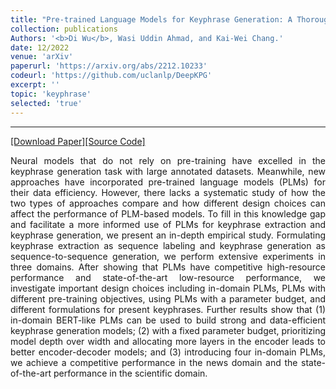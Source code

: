 ```yaml
---
title: "Pre-trained Language Models for Keyphrase Generation: A Thorough Empirical Study"
collection: publications
Authors: '<b>Di Wu</b>, Wasi Uddin Ahmad, and Kai-Wei Chang.'
date: 12/2022
venue: 'arXiv'
paperurl: 'https://arxiv.org/abs/2212.10233'
codeurl: 'https://github.com/uclanlp/DeepKPG'
excerpt: ''
topic: 'keyphrase'
selected: 'true'
---
```

---
<a href='https://arxiv.org/pdf/2212.10233.pdf' target="_blank">[Download Paper]</a><a href='https://github.com/uclanlp/DeepKPG' target="_blank">[Source Code]</a>

<p align="justify">
Neural models that do not rely on pre-training have excelled in the keyphrase generation task with large annotated datasets. Meanwhile, new approaches have incorporated pre-trained language models (PLMs) for their data efficiency. However, there lacks a systematic study of how the two types of approaches compare and how different design choices can affect the performance of PLM-based models. To fill in this knowledge gap and facilitate a more informed use of PLMs for keyphrase extraction and keyphrase generation, we present an in-depth empirical study. Formulating keyphrase extraction as sequence labeling and keyphrase generation as sequence-to-sequence generation, we perform extensive experiments in three domains. After showing that PLMs have competitive high-resource performance and state-of-the-art low-resource performance, we investigate important design choices including in-domain PLMs, PLMs with different pre-training objectives, using PLMs with a parameter budget, and different formulations for present keyphrases. Further results show that (1) in-domain BERT-like PLMs can be used to build strong and data-efficient keyphrase generation models; (2) with a fixed parameter budget, prioritizing model depth over width and allocating more layers in the encoder leads to better encoder-decoder models; and (3) introducing four in-domain PLMs, we achieve a competitive performance in the news domain and the state-of-the-art performance in the scientific domain.
</p>
